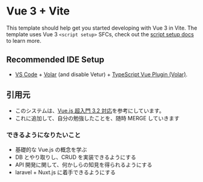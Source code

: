 # Vue 3 + Vite

This template should help get you started developing with Vue 3 in Vite. The template uses Vue 3 `<script setup>` SFCs, check out the [script setup docs](https://v3.vuejs.org/api/sfc-script-setup.html#sfc-script-setup) to learn more.

## Recommended IDE Setup

- [VS Code](https://code.visualstudio.com/) + [Volar](https://marketplace.visualstudio.com/items?itemName=Vue.volar) (and disable Vetur) + [TypeScript Vue Plugin (Volar)](https://marketplace.visualstudio.com/items?itemName=Vue.vscode-typescript-vue-plugin).

## 引用元

- このシステムは、[Vue.js 超入門 3.2 対応](https://nextpublishing.jp/book/16133.html)を参考にしています。<br>
- これに追加して、自分の勉強したことを、随時 MERGE していきます

### できるようになりたいこと

- 基礎的な Vue.js の概念を学ぶ<br>
- DB とやり取りし、CRUD を実装できるようにする
- API 開発に関して、何かしらの知見を得られるようにする
- laravel + Nuxt.js に着手できるようにする
